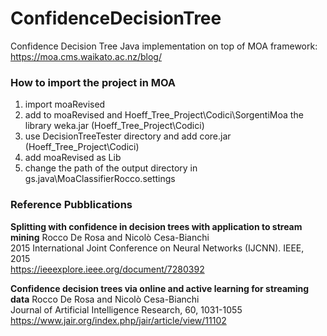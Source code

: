 # ConfidenceDecisionTree

Confidence Decision Tree Java implementation on top of MOA framework: https://moa.cms.waikato.ac.nz/blog/  

### How to import the project in MOA

1. import moaRevised
2. add to moaRevised and Hoeff_Tree_Project\Codici\SorgentiMoa the library weka.jar (Hoeff_Tree_Project\Codici)
3. use DecisionTreeTester directory and add core.jar (Hoeff_Tree_Project\Codici)
4. add moaRevised as Lib
5. change the path of the output directory in gs.java\MoaClassifierRocco.settings 


### Reference Pubblications

**Splitting with confidence in decision trees with application to stream mining** 
Rocco De Rosa and Nicolò Cesa-Bianchi  
2015 International Joint Conference on Neural Networks (IJCNN). IEEE, 2015  
https://ieeexplore.ieee.org/document/7280392

**Confidence decision trees via online and active learning for streaming data** 
Rocco De Rosa and Nicolò Cesa-Bianchi  
Journal of Artificial Intelligence Research, 60, 1031-1055  
https://www.jair.org/index.php/jair/article/view/11102


